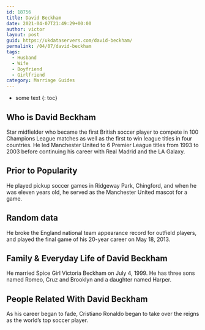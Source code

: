 ```yaml
---
id: 18756
title: David Beckham
date: 2021-04-07T21:49:29+00:00
author: victor
layout: post
guid: https://ukdataservers.com/david-beckham/
permalink: /04/07/david-beckham
tags:
  - Husband
  - Wife
  - Boyfriend
  - Girlfriend
category: Marriage Guides
---
```


* some text
{: toc}


## Who is David Beckham



Star midfielder who became the first British soccer player to compete in 100 Champions League matches as well as the first to win league titles in four countries. He led Manchester United to 6 Premier League titles from 1993 to 2003 before continuing his career with Real Madrid and the LA Galaxy.

                
                
                
## Prior to Popularity



He played pickup soccer games in Ridgeway Park, Chingford, and when he was eleven years old, he served as the Manchester United mascot for a game.

                
                
                
## Random data



He broke the England national team appearance record for outfield players, and played the final game of his 20-year career on May 18, 2013.

                
                
                
## Family & Everyday Life of David Beckham



He married Spice Girl Victoria Beckham on July 4, 1999. He has three sons named Romeo, Cruz and Brooklyn and a daughter named Harper.

                
                
                
## People Related With David Beckham



As his career began to fade, Cristiano Ronaldo began to take over the reigns as the world&#8217;s top soccer player.

                
              
            
          
          
          